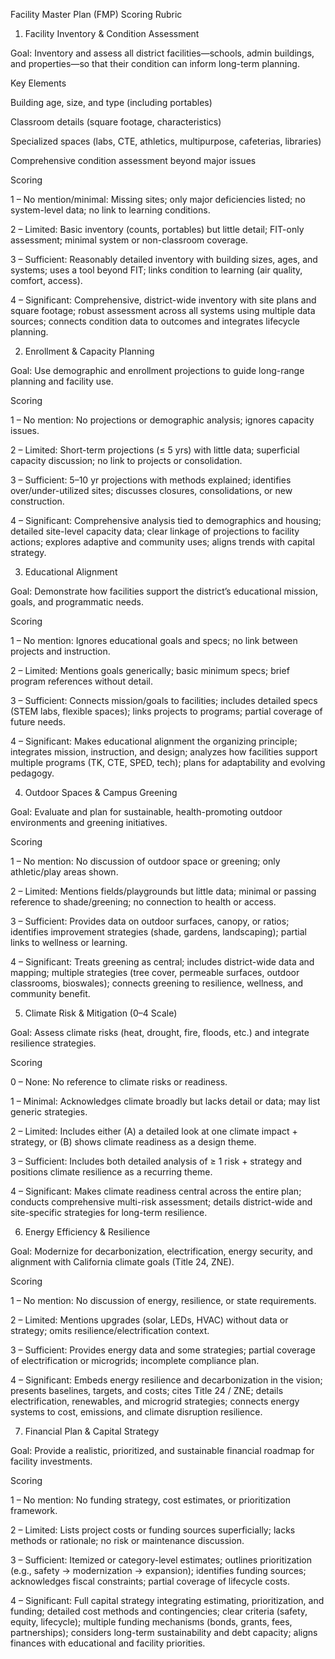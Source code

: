 Facility Master Plan (FMP) Scoring Rubric
1. Facility Inventory & Condition Assessment

Goal: Inventory and assess all district facilities—schools, admin buildings, and properties—so that their condition can inform long-term planning.

Key Elements

Building age, size, and type (including portables)

Classroom details (square footage, characteristics)

Specialized spaces (labs, CTE, athletics, multipurpose, cafeterias, libraries)

Comprehensive condition assessment beyond major issues

Scoring

1 – No mention/minimal: Missing sites; only major deficiencies listed; no system-level data; no link to learning conditions.

2 – Limited: Basic inventory (counts, portables) but little detail; FIT-only assessment; minimal system or non-classroom coverage.

3 – Sufficient: Reasonably detailed inventory with building sizes, ages, and systems; uses a tool beyond FIT; links condition to learning (air quality, comfort, access).

4 – Significant: Comprehensive, district-wide inventory with site plans and square footage; robust assessment across all systems using multiple data sources; connects condition data to outcomes and integrates lifecycle planning.

2. Enrollment & Capacity Planning

Goal: Use demographic and enrollment projections to guide long-range planning and facility use.

Scoring

1 – No mention: No projections or demographic analysis; ignores capacity issues.

2 – Limited: Short-term projections (≤ 5 yrs) with little data; superficial capacity discussion; no link to projects or consolidation.

3 – Sufficient: 5–10 yr projections with methods explained; identifies over/under-utilized sites; discusses closures, consolidations, or new construction.

4 – Significant: Comprehensive analysis tied to demographics and housing; detailed site-level capacity data; clear linkage of projections to facility actions; explores adaptive and community uses; aligns trends with capital strategy.

3. Educational Alignment

Goal: Demonstrate how facilities support the district’s educational mission, goals, and programmatic needs.

Scoring

1 – No mention: Ignores educational goals and specs; no link between projects and instruction.

2 – Limited: Mentions goals generically; basic minimum specs; brief program references without detail.

3 – Sufficient: Connects mission/goals to facilities; includes detailed specs (STEM labs, flexible spaces); links projects to programs; partial coverage of future needs.

4 – Significant: Makes educational alignment the organizing principle; integrates mission, instruction, and design; analyzes how facilities support multiple programs (TK, CTE, SPED, tech); plans for adaptability and evolving pedagogy.

4. Outdoor Spaces & Campus Greening

Goal: Evaluate and plan for sustainable, health-promoting outdoor environments and greening initiatives.

Scoring

1 – No mention: No discussion of outdoor space or greening; only athletic/play areas shown.

2 – Limited: Mentions fields/playgrounds but little data; minimal or passing reference to shade/greening; no connection to health or access.

3 – Sufficient: Provides data on outdoor surfaces, canopy, or ratios; identifies improvement strategies (shade, gardens, landscaping); partial links to wellness or learning.

4 – Significant: Treats greening as central; includes district-wide data and mapping; multiple strategies (tree cover, permeable surfaces, outdoor classrooms, bioswales); connects greening to resilience, wellness, and community benefit.

5. Climate Risk & Mitigation (0–4 Scale)

Goal: Assess climate risks (heat, drought, fire, floods, etc.) and integrate resilience strategies.

Scoring

0 – None: No reference to climate risks or readiness.

1 – Minimal: Acknowledges climate broadly but lacks detail or data; may list generic strategies.

2 – Limited: Includes either (A) a detailed look at one climate impact + strategy, or (B) shows climate readiness as a design theme.

3 – Sufficient: Includes both detailed analysis of ≥ 1 risk + strategy and positions climate resilience as a recurring theme.

4 – Significant: Makes climate readiness central across the entire plan; conducts comprehensive multi-risk assessment; details district-wide and site-specific strategies for long-term resilience.

6. Energy Efficiency & Resilience

Goal: Modernize for decarbonization, electrification, energy security, and alignment with California climate goals (Title 24, ZNE).

Scoring

1 – No mention: No discussion of energy, resilience, or state requirements.

2 – Limited: Mentions upgrades (solar, LEDs, HVAC) without data or strategy; omits resilience/electrification context.

3 – Sufficient: Provides energy data and some strategies; partial coverage of electrification or microgrids; incomplete compliance plan.

4 – Significant: Embeds energy resilience and decarbonization in the vision; presents baselines, targets, and costs; cites Title 24 / ZNE; details electrification, renewables, and microgrid strategies; connects energy systems to cost, emissions, and climate disruption resilience.

7. Financial Plan & Capital Strategy

Goal: Provide a realistic, prioritized, and sustainable financial roadmap for facility investments.

Scoring

1 – No mention: No funding strategy, cost estimates, or prioritization framework.

2 – Limited: Lists project costs or funding sources superficially; lacks methods or rationale; no risk or maintenance discussion.

3 – Sufficient: Itemized or category-level estimates; outlines prioritization (e.g., safety → modernization → expansion); identifies funding sources; acknowledges fiscal constraints; partial coverage of lifecycle costs.

4 – Significant: Full capital strategy integrating estimating, prioritization, and funding; detailed cost methods and contingencies; clear criteria (safety, equity, lifecycle); multiple funding mechanisms (bonds, grants, fees, partnerships); considers long-term sustainability and debt capacity; aligns finances with educational and facility priorities.